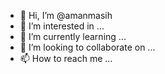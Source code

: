 - 👋 Hi, I’m @amanmasih
- 👀 I’m interested in ...
- 🌱 I’m currently learning ...
- 💞️ I’m looking to collaborate on ...
- 📫 How to reach me ...


